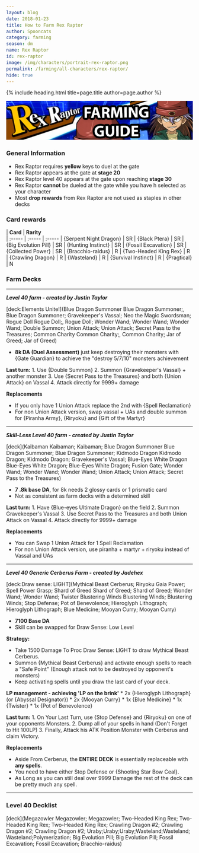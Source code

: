 ```yaml
---
layout: blog
date: 2018-01-23
title: How to Farm Rex Raptor
author: Spooncats
category: farming
season: dm
name: Rex Raptor
id: rex-raptor
image: /img/characters/portrait-rex-raptor.png
permalink: /farming/all-characters/rex-raptor/
hide: true
---
```


{% include heading.html title=page.title author=page.author %}

![Rex Banner](/img/content/events/rex.png)

### General Information
* Rex Raptor requires **yellow** keys to duel at the gate
* Rex Raptor appears at the gate at **stage 20**
* Rex Raptor level 40 appears at the gate upon reaching **stage 30**
* Rex Raptor **cannot** be dueled at the gate while you have h selected as your character
* Most **drop rewards** from Rex Raptor are not used as staples in other decks

### Card rewards

| **Card** |  **Rarity**  
| :----- | :----- | :----- 
| {Serpent Night Dragon} | SR
| {Black Ptera} | SR
| {Big Evolution Pill} | SR
| {Hunting Instinct} | SR
| {Fossil Excavation} | SR
| {Collected Power} | SR
| {Bracchio-raidus} | R
| {Two-Headed King Rex} | R
| {Crawling Dragon} | R
| {Wasteland} | R
| {Survival Instinct} | R
| {Pragtical} | N



### Farm Decks
---
***Level 40 farm - created by Justin Taylor***

[deck:Elements Unite!](Blue Dragon Summoner Blue Dragon Summoner;, Blue Dragon Summoner; Gravekeeper's Vassal; Neo the Magic Swordsman; Rogue Doll Rogue Doll;, Rogue Doll; Wonder Wand; Wonder Wand; Wonder Wand; Double Summon; Union Attack; Union Attack; Secret Pass to the Treasures; Common Charity Common Charity;, Common Charity; Jar of Greed; Jar of Greed)


* **8k DA (Duel Assessment)** just keep destroying their monsters with {Gate Guardian} to achieve the "destroy 5/7/10" monsters achievement

**Last turn:** 
		1. Use {Double Summon}
		2. Summon {Gravekeeper's Vassal} + another monster
		3. Use {Secret Pass to the Treasures} and both {Union Attack} on Vassal 
		4. Attack directly for 9999+ damage
	
**Replacements**
* If you only have 1 Union Attack replace the 2nd with {Spell Reclamation}
* For non Union Attack version, swap vassal + UAs and double summon for {Piranha Army}, {Riryoku} and {Gift of the Martyr}
---
***Skill-Less Level 40 farm - created by Justin Taylor***

[deck](Kaibaman Kaibaman; Kaibaman; Blue Dragon Summoner Blue Dragon Summoner; Blue Dragon Summoner; Kidmodo Dragon Kidmodo Dragon; Kidmodo Dragon; Gravekeeper's Vassal; Blue-Eyes White Dragon Blue-Eyes White Dragon; Blue-Eyes White Dragon; Fusion Gate; Wonder Wand; Wonder Wand; Wonder Wand; Union Attack; Union Attack; Secret Pass to the Treasures)

* **7 .8k base DA**, for 8k needs 2 glossy cards or 1 prismatic card
* Not as consistent as farm decks with a determined skill

**Last turn:** 
		1. Have {Blue-eyes Ultimate Dragon} on the field
		2. Summon Gravekeeper's Vassal 
		3. Use Secret Pass to the Treasures and both Union Attack on Vassal 
		4. Attack directly for 9999+ damage
 
**Replacements**
* You can Swap 1 Union Attack for 1 Spell Reclamation
* For non Union Attack version, use piranha + martyr + riryoku instead of Vassal and UAs
---
***Level 40 Generic Cerberus Farm - created by Jadehex***

[deck:Draw sense: LIGHT](Mythical Beast Cerberus; Riryoku Gaia Power; Spell Power Grasp; Shard of Greed Shard of Greed; Shard of Greed; Wonder Wand; Wonder Wand; Twister Blustering Winds Blustering Winds; Blustering Winds; Stop Defense; Pot of Benevolence; Hieroglyph Lithograph; Hieroglyph Lithograph; Blue Medicine; Mooyan Curry; Mooyan Curry)

* **7100 Base DA**
* Skill can be swapped for Draw Sense: Low Level

**Strategy:**
* Take 1500 Damage To Proc Draw Sense: LIGHT to draw Mythical Beast Cerberus.
* Summon {Mythical Beast Cerberus} and activate enough spells to reach a "Safe Point" (Enough attack not to be destroyed by opponent's monsters)
* Keep activating spells until you draw the last card of your deck.

 **LP management - achieving 'LP on the brink'**
	*  2x {Hieroglyph Lithograph} (or {Abyssal Designator})
	* 2x {Mooyan Curry}
	* 1x {Blue Medicine}
	*	1x {Twister}
	*	1x {Pot of Benevolence}
	
**Last turn:** 
		1. On Your Last Turn, use {Stop Defense} and {Riryoku} on one of your opponents Monsters.
		2. Dump all of your spells in hand (Don't Forget to Hit 100LP)
		3. Finally, Attack his ATK Position Monster with Cerberus and claim Victory.

**Replacements**
* Aside From Cerberus, the **ENTIRE DECK** is essentially replaceable with **any spells**.
* You need to have either Stop Defense or {Shooting Star Bow Ceal}.
* As Long as you can still deal over 9999 Damage the rest of the deck can be pretty much any spell.



---
### Level 40 Decklist

[deck](Megazowler Megazowler; Megazowler; Two-Headed King Rex; Two-Headed King Rex; Two-Headed King Rex; Crawling Dragon #2; Crawling Dragon #2; Crawling Dragon #2; Uraby;Uraby;Uraby;Wasteland;Wasteland; Wasteland;Polymerization; Big Evolution Pill; Big Evolution Pill; Fossil Excavation; Fossil Excavation; Bracchio-raidus)
